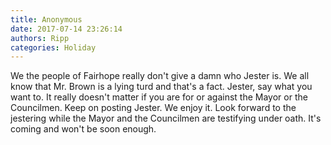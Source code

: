 ```yaml
---
title: Anonymous
date: 2017-07-14 23:26:14
authors: Ripp
categories: Holiday
---
```


 We the people of Fairhope really don't give a damn who Jester is. We all know that Mr. Brown is a lying turd and that's a fact. Jester, say what you want to.  It really doesn't matter if you are for or against the Mayor or the Councilmen. Keep on posting Jester. We enjoy it. Look forward to the jestering while the Mayor and the Councilmen are testifying under oath. It's coming and won't be soon enough.